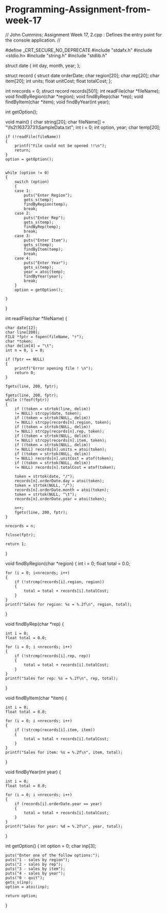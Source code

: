 # Programming-Assignment-from-week-17
// John Cummins; Assignment Week 17, 2.cpp : Defines the entry point for the console application.
//

#define _CRT_SECURE_NO_DEPRECATE
#include "stdafx.h"
#include <stdio.h>
#include "string.h"
#include "stdlib.h"

struct date
{
	int day, month, year;
};

struct record
{
	struct date orderDate;
	char region[20];
	char rep[20];
	char item[20];
	int units;
	float unitCost;
	float totalCost;
};

int nrecords = 0;
struct record records[501];
int readFile(char *fileName);
void findByRegion(char *region);
void findByRep(char *rep);
void findByItem(char *item);
void findByYear(int year);

int getOption();

void main()
{
	char string[20];
	char fileName[] = "\\fs2\16373731\SampleData.txt";
	int i = 0;
	int option, year;
	char temp[20];

	if (!readFile(fileName))
	{
		printf("File could not be opened !!\n");
		return;
	}
	option = getOption();


	while (option != 0)
	{
		switch (option)
		{
		case 1:
			puts("Enter Region");
			gets_s(temp);
			findByRegion(temp);
			break;
		case 2:
			puts("Enter Rep");
			gets_s(temp);
			findByRep(temp);
			break;
		case 3:
			puts("Enter Item");
			gets_s(temp);
			findByItem(temp);
			break;
		case 4:
			puts("Enter Year");
			gets_s(temp);
			year = atoi(temp);
			findByYear(year);
			break;
		}
		option = getOption();

	}
}

int readFile(char *fileName)
{

	char date[12];
	char line[200];
	FILE *fptr = fopen(fileName, "r");
	char *token;
	char delim[4] = "\t";
	int n = 0, i = 0;

	if (fptr == NULL)
	{
		printf("Error opening file ! \n");
		return 0;
	}

	fgets(line, 200, fptr);

	fgets(line, 200, fptr);
	while (!feof(fptr))
	{
		if ((token = strtok(line, delim))
		!= NULL) strcpy(date, token);
		if ((token = strtok(NULL, delim)) 
		!= NULL) strcpy(records[n].region, token);
		if ((token = strtok(NULL, delim)) 
		!= NULL) strcpy(records[n].rep, token);
		if ((token = strtok(NULL, delim)) 
		!= NULL) strcpy(records[n].item, token);
		if ((token = strtok(NULL, delim)) 
		!= NULL) records[n].units = atoi(token);
		if ((token = strtok(NULL, delim)) 
		!= NULL) records[n].unitCost = atof(token);
		if ((token = strtok(NULL, delim)) 
		!= NULL) records[n].totalCost = atof(token);

		token = strtok(date, "/");
		records[n].orderDate.day = atoi(token);
		token = strtok(NULL, "/");
		records[n].orderDate.month = atoi(token);
		token = strtok(NULL, "\t");
		records[n].orderDate.year = atoi(token);

		n++;
		fgets(line, 200, fptr);
	}

	nrecords = n;

	fclose(fptr);

	return 1;
}


void findByRegion(char *region)
{
	int i = 0;
	float total = 0.0;

	for (i = 0; i<nrecords; i++)
	{
		if (!strcmp(records[i].region, region))
		{
			total = total + records[i].totalCost;
		}
	}
	printf("Sales for region: %s = %.2f\n", region, total);
}

void findByRep(char *rep)
{

	int i = 0;
	float total = 0.0;

	for (i = 0; i <nrecords; i++)
	{
	    if (!strcmp(records[i].rep, rep))
		{
			total = total + records[i].totalCost;
		}
	}
	printf("Sales for rep: %s = %.2f\n", rep, total);
}

void findByItem(char *item)
{

	int i = 0;
	float total = 0.0;

	for (i = 0; i <nrecords; i++)
	{
		if (!strcmp(records[i].item, item))
		{
			total = total + records[i].totalCost;
		}
	}
	printf("Sales for item: %s = %.2f\n", item, total);

}

void findByYear(int year)
{

	int i = 0;
	float total = 0.0;

	for (i = 0; i <nrecords; i++)
	{
		if (records[i].orderDate.year == year)
		{
			total = total + records[i].totalCost;
		}
	}
	printf("Sales for year: %d = %.2f\n", year, total);
}


int getOption()
{
	int option = 0;
	char inp[3];

	puts("Enter one of the follow options:");
	puts("1 - sales by region");
	puts("2 - sales by rep");
	puts("3 - sales by item");
	puts("4 - sales by year");
	puts("0 - quit");
	gets_s(inp);
	option = atoi(inp);

	return option;
}
